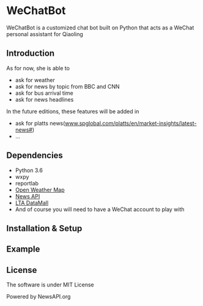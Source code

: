 # WeChatBot
WeChatBot is a customized chat bot built on Python that acts as a WeChat personal assistant for Qiaoling


## Introduction
As for now, she is able to 

- ask for weather
- ask for news by topic from BBC and CNN
- ask for bus arrival time
- ask for news headlines

In the future editions, these features will be added in

- ask for platts news(www.spglobal.com/platts/en/market-insights/latest-news#)
- ...

## Dependencies

- Python 3.6
- wxpy
- reportlab
- [Open Weather Map](https://rapidapi.com/community/api/open-weather-map)
- [News API](https://newsapi.org/)
- [LTA DataMall](https://www.mytransport.sg/content/mytransport/home/dataMall.html)
- And of course you will need to have a WeChat account to play with

## Installation & Setup
## Example
## License
The software is under MIT License

Powered by NewsAPI.org
 
